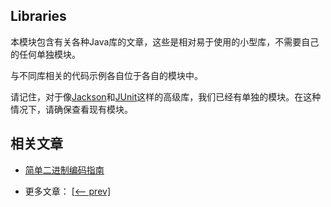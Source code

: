 ## Libraries

本模块包含有关各种Java库的文章，这些是相对易于使用的小型库，不需要自己的任何单独模块。

与不同库相关的代码示例各自位于各自的模块中。

请记住，对于像[Jackson]()和[JUnit]()这样的高级库，我们已经有单独的模块。在这种情况下，请确保查看现有模块。

## 相关文章

+ [简单二进制编码指南](docs/简单二进制编码指南.md)

- 更多文章： [[<-- prev]](../libraries-6/README.md)